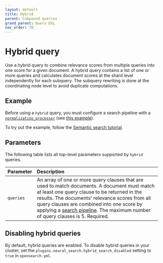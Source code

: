 ```yaml
---
layout: default
title: Hybrid
parent: Compound queries
grand_parent: Query DSL
nav_order: 70
---
```


# Hybrid query

Use a hybrid query to combine relevance scores from multiple queries into one score for a given document. A hybrid query contains a list of one or more queries and calculates document scores at the shard level independently for each subquery. The subquery rewriting is done at the coordinating node level to avoid duplicate computations.

## Example

Before using a `hybrid` query, you must configure a search pipeline with a [`normalization_processor`]({{site.url}}{{site.baseurl}}/search-plugins/search-pipelines/normalization-processor/) (see [this example]({{site.url}}{{site.baseurl}}/search-plugins/search-pipelines/normalization-processor#example)).

To try out the example, follow the [Semantic search tutorial]({{site.url}}{{site.baseurl}}/ml-commons-plugin/semantic-search#tutorial).

## Parameters

The following table lists all top-level parameters supported by `hybrid` queries.

Parameter | Description
:--- | :---
`queries` | An array of one or more query clauses that are used to match documents. A document must match at least one query clause to be returned in the results. The documents' relevance scores from all query clauses are combined into one score by applying a [search pipeline]({{site.url}}{{site.baseurl}}/search-plugins/search-pipelines/index/). The maximum number of query clauses is 5. Required.

## Disabling hybrid queries

By default, hybrid queries are enabled. To disable hybrid queries in your cluster, set the `plugins.neural_search.hybrid_search_disabled` setting to `true` in `opensearch.yml`. 